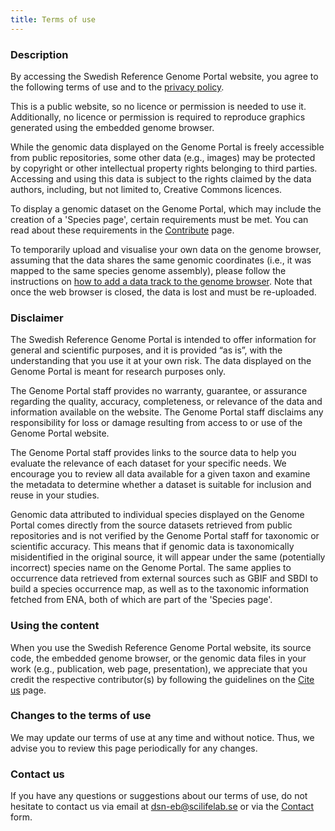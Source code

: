 ```yaml
---
title: Terms of use
---
```


### Description

By accessing the Swedish Reference Genome Portal website, you agree to the following terms of use and to the <a href="/privacy" target="_blank">privacy policy</a>.

This is a public website, so no licence or permission is needed to use it. Additionally, no licence or permission is required to reproduce graphics generated using the embedded genome browser.

While the genomic data displayed on the Genome Portal is freely accessible from public repositories, some other data (e.g., images) may be protected by copyright or other intellectual property rights belonging to third parties. Accessing and using this data is subject to the rights claimed by the data authors, including, but not limited to, Creative Commons licences.

To display a genomic dataset on the Genome Portal, which may include the creation of a 'Species page', certain requirements must be met. You can read about these requirements in the <a href="/contribute" target="_blank">Contribute</a> page.

To temporarily upload and visualise your own data on the genome browser, assuming that the data shares the same genomic coordinates (i.e., it was mapped to the same species genome assembly), please follow the instructions on <a href="/faqs" target="_blank">how to add a data track to the genome browser</a>. Note that once the web browser is closed, the data is lost and must be re-uploaded.

### Disclaimer

The Swedish Reference Genome Portal is intended to offer information for general and scientific purposes, and it is provided “as is”, with the understanding that you use it at your own risk. The data displayed on the Genome Portal is meant for research purposes only.

The Genome Portal staff provides no warranty, guarantee, or assurance regarding the quality, accuracy, completeness, or relevance of the data and information available on the website. The Genome Portal staff disclaims any responsibility for loss or damage resulting from access to or use of the Genome Portal website.

The Genome Portal staff provides links to the source data to help you evaluate the relevance of each dataset for your specific needs. We encourage you to review all data available for a given taxon and examine the metadata to determine whether a dataset is suitable for inclusion and reuse in your studies.

Genomic data attributed to individual species displayed on the Genome Portal comes directly from the source datasets retrieved from public repositories and is not verified by the Genome Portal staff for taxonomic or scientific accuracy. This means that if genomic data is taxonomically misidentified in the original source, it will appear under the same (potentially incorrect) species name on the Genome Portal. The same applies to occurrence data retrieved from external sources such as GBIF and SBDI to build a species occurrence map, as well as to the taxonomic information fetched from ENA, both of which are part of the 'Species page'.

### Using the content

When you use the Swedish Reference Genome Portal website, its source code, the embedded genome browser, or the genomic data files in your work (e.g., publication, web page, presentation), we appreciate that you credit the respective contributor(s) by following the guidelines on the <a href="/citation" target="_blank">Cite us</a> page.

### Changes to the terms of use

We may update our terms of use at any time and without notice. Thus, we advise you to review this page periodically for any changes.

### Contact us

If you have any questions or suggestions about our terms of use, do not hesitate to contact us via email at [dsn-eb@scilifelab.se](mailto:dsn-eb@scilifelab.se) or via the <a href="/contact" target="_blank">Contact</a> form.
